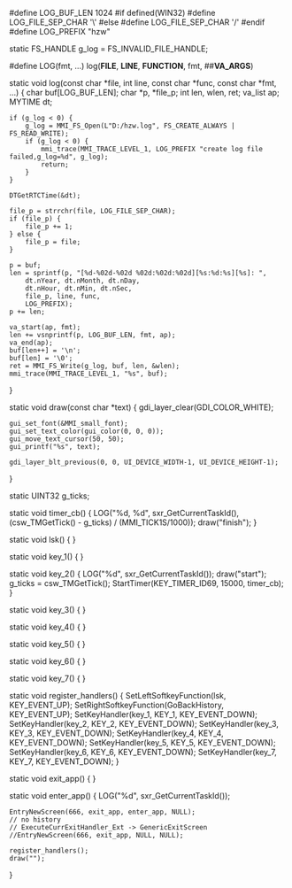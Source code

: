 #define LOG_BUF_LEN 1024
#if defined(WIN32)
#define LOG_FILE_SEP_CHAR '\\'
#else
#define LOG_FILE_SEP_CHAR '/'
#endif
#define LOG_PREFIX "hzw"

static FS_HANDLE g_log = FS_INVALID_FILE_HANDLE;

#define LOG(fmt, ...) log(__FILE__, __LINE__, __FUNCTION__, fmt, ##__VA_ARGS__)

static void log(const char *file, int line, const char *func, const char *fmt, ...) {
	char buf[LOG_BUF_LEN];
	char *p, *file_p;
	int len, wlen, ret;
	va_list ap;
	MYTIME dt;

	if (g_log < 0) {
		g_log = MMI_FS_Open(L"D:/hzw.log", FS_CREATE_ALWAYS | FS_READ_WRITE);
		if (g_log < 0) {			
			mmi_trace(MMI_TRACE_LEVEL_1, LOG_PREFIX "create log file failed,g_log=%d", g_log);
			return;
		}
	}

	DTGetRTCTime(&dt);

	file_p = strrchr(file, LOG_FILE_SEP_CHAR);
	if (file_p) {
		file_p += 1;
	} else {
		file_p = file;
	}

	p = buf;
	len = sprintf(p, "[%d-%02d-%02d %02d:%02d:%02d][%s:%d:%s][%s]: ",
		dt.nYear, dt.nMonth, dt.nDay,
		dt.nHour, dt.nMin, dt.nSec,
		file_p, line, func,
		LOG_PREFIX);
	p += len;

	va_start(ap, fmt);
	len += vsnprintf(p, LOG_BUF_LEN, fmt, ap);
	va_end(ap);
	buf[len++] = '\n';
	buf[len] = '\0';
	ret = MMI_FS_Write(g_log, buf, len, &wlen);
	mmi_trace(MMI_TRACE_LEVEL_1, "%s", buf);
}

static void draw(const char *text) {
    gdi_layer_clear(GDI_COLOR_WHITE);

    gui_set_font(&MMI_small_font);
    gui_set_text_color(gui_color(0, 0, 0));
	gui_move_text_cursor(50, 50);
	gui_printf("%s", text);

    gdi_layer_blt_previous(0, 0, UI_DEVICE_WIDTH-1, UI_DEVICE_HEIGHT-1);
}

static UINT32 g_ticks;

static void timer_cb() {
	LOG("%d, %d", sxr_GetCurrentTaskId(), (csw_TMGetTick() - g_ticks) / (MMI_TICK1S/1000));
	draw("finish");
}

static void lsk() {
}

static void key_1() {
}

static void key_2() {
	LOG("%d", sxr_GetCurrentTaskId());
	draw("start");
	g_ticks = csw_TMGetTick();
	StartTimer(KEY_TIMER_ID69, 15000, timer_cb);
}

static void key_3() {
}

static void key_4() {
}

static void key_5() {
}

static void key_6() {
}

static void key_7() {
}

static void register_handlers() {
    SetLeftSoftkeyFunction(lsk, KEY_EVENT_UP);
    SetRightSoftkeyFunction(GoBackHistory, KEY_EVENT_UP);
	SetKeyHandler(key_1, KEY_1, KEY_EVENT_DOWN);
	SetKeyHandler(key_2, KEY_2, KEY_EVENT_DOWN);
	SetKeyHandler(key_3, KEY_3, KEY_EVENT_DOWN);
	SetKeyHandler(key_4, KEY_4, KEY_EVENT_DOWN);
	SetKeyHandler(key_5, KEY_5, KEY_EVENT_DOWN);
	SetKeyHandler(key_6, KEY_6, KEY_EVENT_DOWN);
	SetKeyHandler(key_7, KEY_7, KEY_EVENT_DOWN);
}

static void exit_app() {
}

static void enter_app() {
	LOG("%d", sxr_GetCurrentTaskId());

	EntryNewScreen(666, exit_app, enter_app, NULL);
    // no history
    // ExecuteCurrExitHandler_Ext -> GenericExitScreen
    //EntryNewScreen(666, exit_app, NULL, NULL);

	register_handlers();
	draw("");
}
